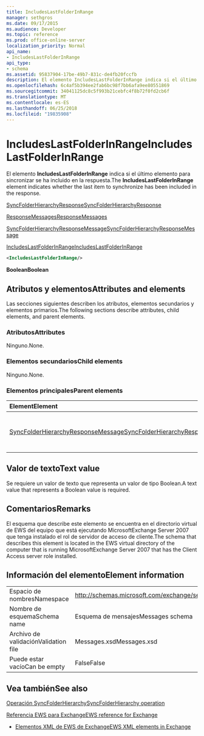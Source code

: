 ```yaml
---
title: IncludesLastFolderInRange
manager: sethgros
ms.date: 09/17/2015
ms.audience: Developer
ms.topic: reference
ms.prod: office-online-server
localization_priority: Normal
api_name:
- IncludesLastFolderInRange
api_type:
- schema
ms.assetid: 95837904-17be-49b7-831c-de4fb20fccfb
description: El elemento IncludesLastFolderInRange indica si el último elemento para sincronizar se ha incluido en la respuesta.
ms.openlocfilehash: 6c4af5b394ee2fab6bc98f7bb6afa9ee80551869
ms.sourcegitcommit: 34041125dc8c5f993b21cebfc4f8b72f0fd2cb6f
ms.translationtype: MT
ms.contentlocale: es-ES
ms.lasthandoff: 06/25/2018
ms.locfileid: "19835908"
---
```

# <a name="includeslastfolderinrange"></a><span data-ttu-id="c3557-103">IncludesLastFolderInRange</span><span class="sxs-lookup"><span data-stu-id="c3557-103">IncludesLastFolderInRange</span></span>

<span data-ttu-id="c3557-104">El elemento **IncludesLastFolderInRange** indica si el último elemento para sincronizar se ha incluido en la respuesta.</span><span class="sxs-lookup"><span data-stu-id="c3557-104">The **IncludesLastFolderInRange** element indicates whether the last item to synchronize has been included in the response.</span></span> 
  
[<span data-ttu-id="c3557-105">SyncFolderHierarchyResponse</span><span class="sxs-lookup"><span data-stu-id="c3557-105">SyncFolderHierarchyResponse</span></span>](syncfolderhierarchyresponse.md)
  
[<span data-ttu-id="c3557-106">ResponseMessages</span><span class="sxs-lookup"><span data-stu-id="c3557-106">ResponseMessages</span></span>](responsemessages.md)
  
[<span data-ttu-id="c3557-107">SyncFolderHierarchyResponseMessage</span><span class="sxs-lookup"><span data-stu-id="c3557-107">SyncFolderHierarchyResponseMessage</span></span>](syncfolderhierarchyresponsemessage.md)
  
[<span data-ttu-id="c3557-108">IncludesLastFolderInRange</span><span class="sxs-lookup"><span data-stu-id="c3557-108">IncludesLastFolderInRange</span></span>](includeslastfolderinrange.md)
  
```xml
<IncludesLastFolderInRange/>
```

 <span data-ttu-id="c3557-109">**Boolean**</span><span class="sxs-lookup"><span data-stu-id="c3557-109">**Boolean**</span></span>
## <a name="attributes-and-elements"></a><span data-ttu-id="c3557-110">Atributos y elementos</span><span class="sxs-lookup"><span data-stu-id="c3557-110">Attributes and elements</span></span>

<span data-ttu-id="c3557-111">Las secciones siguientes describen los atributos, elementos secundarios y elementos primarios.</span><span class="sxs-lookup"><span data-stu-id="c3557-111">The following sections describe attributes, child elements, and parent elements.</span></span>
  
### <a name="attributes"></a><span data-ttu-id="c3557-112">Atributos</span><span class="sxs-lookup"><span data-stu-id="c3557-112">Attributes</span></span>

<span data-ttu-id="c3557-113">Ninguno.</span><span class="sxs-lookup"><span data-stu-id="c3557-113">None.</span></span>
  
### <a name="child-elements"></a><span data-ttu-id="c3557-114">Elementos secundarios</span><span class="sxs-lookup"><span data-stu-id="c3557-114">Child elements</span></span>

<span data-ttu-id="c3557-115">Ninguno.</span><span class="sxs-lookup"><span data-stu-id="c3557-115">None.</span></span>
  
### <a name="parent-elements"></a><span data-ttu-id="c3557-116">Elementos principales</span><span class="sxs-lookup"><span data-stu-id="c3557-116">Parent elements</span></span>

|<span data-ttu-id="c3557-117">**Element**</span><span class="sxs-lookup"><span data-stu-id="c3557-117">**Element**</span></span>|<span data-ttu-id="c3557-118">**Descripción**</span><span class="sxs-lookup"><span data-stu-id="c3557-118">**Description**</span></span>|
|:-----|:-----|
|[<span data-ttu-id="c3557-119">SyncFolderHierarchyResponseMessage</span><span class="sxs-lookup"><span data-stu-id="c3557-119">SyncFolderHierarchyResponseMessage</span></span>](syncfolderhierarchyresponsemessage.md) <br/> |<span data-ttu-id="c3557-120">Contiene el estado y el resultado de una solicitud de SyncFolderHierarchy.</span><span class="sxs-lookup"><span data-stu-id="c3557-120">Contains the status and result of a SyncFolderHierarchy request.</span></span>  <br/> |
   
## <a name="text-value"></a><span data-ttu-id="c3557-121">Valor de texto</span><span class="sxs-lookup"><span data-stu-id="c3557-121">Text value</span></span>

<span data-ttu-id="c3557-122">Se requiere un valor de texto que representa un valor de tipo Boolean.</span><span class="sxs-lookup"><span data-stu-id="c3557-122">A text value that represents a Boolean value is required.</span></span>
  
## <a name="remarks"></a><span data-ttu-id="c3557-123">Comentarios</span><span class="sxs-lookup"><span data-stu-id="c3557-123">Remarks</span></span>

<span data-ttu-id="c3557-124">El esquema que describe este elemento se encuentra en el directorio virtual de EWS del equipo que está ejecutando MicrosoftExchange Server 2007 que tenga instalado el rol de servidor de acceso de cliente.</span><span class="sxs-lookup"><span data-stu-id="c3557-124">The schema that describes this element is located in the EWS virtual directory of the computer that is running MicrosoftExchange Server 2007 that has the Client Access server role installed.</span></span>
  
## <a name="element-information"></a><span data-ttu-id="c3557-125">Información del elemento</span><span class="sxs-lookup"><span data-stu-id="c3557-125">Element information</span></span>

|||
|:-----|:-----|
|<span data-ttu-id="c3557-126">Espacio de nombres</span><span class="sxs-lookup"><span data-stu-id="c3557-126">Namespace</span></span>  <br/> |http://schemas.microsoft.com/exchange/services/2006/messages  <br/> |
|<span data-ttu-id="c3557-127">Nombre de esquema</span><span class="sxs-lookup"><span data-stu-id="c3557-127">Schema name</span></span>  <br/> |<span data-ttu-id="c3557-128">Esquema de mensajes</span><span class="sxs-lookup"><span data-stu-id="c3557-128">Messages schema</span></span>  <br/> |
|<span data-ttu-id="c3557-129">Archivo de validación</span><span class="sxs-lookup"><span data-stu-id="c3557-129">Validation file</span></span>  <br/> |<span data-ttu-id="c3557-130">Messages.xsd</span><span class="sxs-lookup"><span data-stu-id="c3557-130">Messages.xsd</span></span>  <br/> |
|<span data-ttu-id="c3557-131">Puede estar vacío</span><span class="sxs-lookup"><span data-stu-id="c3557-131">Can be empty</span></span>  <br/> |<span data-ttu-id="c3557-132">False</span><span class="sxs-lookup"><span data-stu-id="c3557-132">False</span></span>  <br/> |
   
## <a name="see-also"></a><span data-ttu-id="c3557-133">Vea también</span><span class="sxs-lookup"><span data-stu-id="c3557-133">See also</span></span>



[<span data-ttu-id="c3557-134">Operación SyncFolderHierarchy</span><span class="sxs-lookup"><span data-stu-id="c3557-134">SyncFolderHierarchy operation</span></span>](syncfolderhierarchy-operation.md)


[<span data-ttu-id="c3557-135">Referencia EWS para Exchange</span><span class="sxs-lookup"><span data-stu-id="c3557-135">EWS reference for Exchange</span></span>](ews-reference-for-exchange.md)
  
- [<span data-ttu-id="c3557-136">Elementos XML de EWS de Exchange</span><span class="sxs-lookup"><span data-stu-id="c3557-136">EWS XML elements in Exchange</span></span>](ews-xml-elements-in-exchange.md)

